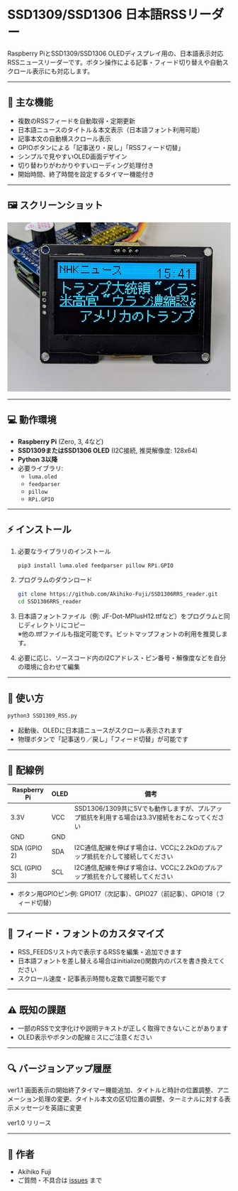 # SSD1309/SSD1306 日本語RSSリーダー

Raspberry PiとSSD1309/SSD1306 OLEDディスプレイ用の、日本語表示対応RSSニュースリーダーです。ボタン操作による記事・フィード切り替えや自動スクロール表示にも対応します。

---

## 📌 主な機能

- 複数のRSSフィードを自動取得・定期更新
- 日本語ニュースのタイトル＆本文表示（日本語フォント利用可能）
- 記事本文の自動横スクロール表示
- GPIOボタンによる「記事送り・戻し」「RSSフィード切替」
- シンプルで見やすいOLED画面デザイン
- 切り替わりがわかりやすいローディング処理付き
- 開始時間、終了時間を設定するタイマー機能付き

---

## 🖼 スクリーンショット
![demo](https://github.com/Akihiko-Fuji/SSD1306RRS_reader/blob/main/demo.jpg?raw=true)

---
## 💻 動作環境

- **Raspberry Pi** (Zero, 3, 4など)
- **SSD1309またはSSD1306 OLED** (I2C接続, 推奨解像度: 128x64)
- **Python 3以降**
- 必要ライブラリ:
    - `luma.oled`
    - `feedparser`
    - `pillow`
    - `RPi.GPIO`

---

## ⚡ インストール

1. 必要なライブラリのインストール
    ```sh
    pip3 install luma.oled feedparser pillow RPi.GPIO
    ```

2. プログラムのダウンロード
    ```sh
    git clone https://github.com/Akihiko-Fuji/SSD1306RRS_reader.git
    cd SSD1306RRS_reader
    ```

3. 日本語フォントファイル（例: JF-Dot-MPlusH12.ttfなど）をプログラムと同じディレクトリにコピー  
   ※他の.ttfファイルも指定可能です。ビットマップフォントの利用を推奨します。

4. 必要に応じ、ソースコード内のI2Cアドレス・ピン番号・解像度などを自分の環境に合わせて編集

---

## 🚀 使い方

```sh
python3 SSD1309_RSS.py
```

- 起動後、OLEDに日本語ニュースがスクロール表示されます
- 物理ボタンで「記事送り／戻し」「フィード切替」が可能です

---

## 🔌 配線例
|Raspberry Pi	|OLED	|備考|
|---|---|---|
|3.3V |VCC	|SSD1306/1309共に5Vでも動作しますが、プルアップ抵抗を利用する場合は3.3V接続をおこなってください  |
|GND	|GND	|  |
|SDA (GPIO 2)	|SDA	|I2C通信,配線を伸ばす場合は、VCCに2.2kΩのプルアップ抵抗を介して接続してください|
|SCL (GPIO 3)	|SCL	|I2C通信,配線を伸ばす場合は、VCCに2.2kΩのプルアップ抵抗を介して接続してください|
- ボタン用GPIOピン例: GPIO17（次記事）、GPIO27（前記事）、GPIO18（フィード切替）

---

## 📝 フィード・フォントのカスタマイズ
- RSS_FEEDSリスト内で表示するRSSを編集・追加できます
- 日本語フォントを差し替える場合はinitialize()関数内のパスを書き換えてください
- スクロール速度・記事表示時間も定数で調整可能です

---

## ⚠️ 既知の課題
- 一部のRSSで文字化けや説明テキストが正しく取得できないことがあります
- OLED表示やボタンの配線ミスにご注意ください

---

## 🔍 バージョンアップ履歴
ver1.1 画面表示の開始終了タイマー機能追加、タイトルと時計の位置調整、アニメーション処理の変更、タイトル本文の区切位置の調整、ターミナルに対する表示メッセージを英語に変更

ver1.0 リリース

---

## 👤 作者
- Akihiko Fuji
- ご質問・不具合は [issues](https://github.com/Akihiko-Fuji/SSD1306RRS_reader/issues) まで
